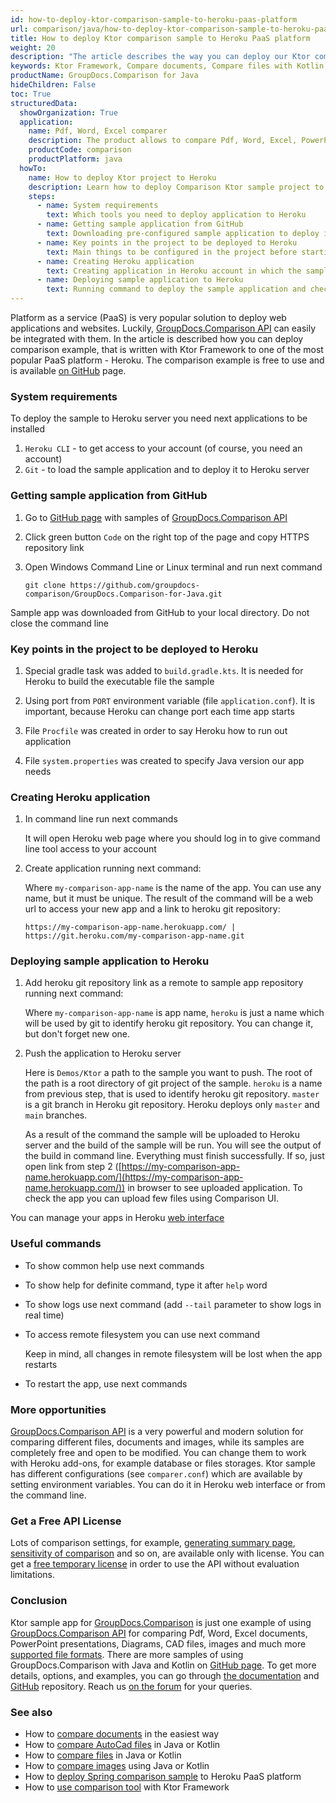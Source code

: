 ```yaml
---
id: how-to-deploy-ktor-comparison-sample-to-heroku-paas-platform
url: comparison/java/how-to-deploy-ktor-comparison-sample-to-heroku-paas-platform
title: How to deploy Ktor comparison sample to Heroku PaaS platform
weight: 20
description: "The article describes the way you can deploy our Ktor comparison sample to Heroku PaaS platform"
keywords: Ktor Framework, Compare documents, Compare files with Kotlin, Paas, Heroku
productName: GroupDocs.Comparison for Java
hideChildren: False
toc: True
structuredData:
  showOrganization: True
  application:
    name: Pdf, Word, Excel comparer
    description: The product allows to compare Pdf, Word, Excel, PowerPoint, Code, Image, AutoCad and much more documents
    productCode: comparison
    productPlatform: java
  howTo:
    name: How to deploy Ktor project to Heroku
    description: Learn how to deploy Comparison Ktor sample project to Heroku
    steps:
      - name: System requirements
        text: Which tools you need to deploy application to Heroku
      - name: Getting sample application from GitHub
        text: Downloading pre-configured sample application to deploy it
      - name: Key points in the project to be deployed to Heroku
        text: Main things to be configured in the project before starting deploying it
      - name: Creating Heroku application
        text: Creating application in Heroku account in which the sample will be deployed
      - name: Deploying sample application to Heroku
        text: Running command to deploy the sample application and checking that everything works
---
```


Platform as a service (PaaS) is very popular solution to deploy web applications and websites. Luckily, [GroupDocs.Comparison API](https://products.groupdocs.com/comparison/java) can easily be integrated with them. In the article is described how you can deploy comparison example, that is written with Ktor Framework to one of the most popular PaaS platform - Heroku. The comparison example is free to use and is available [on GitHub](https://github.com/groupdocs-comparison/GroupDocs.Comparison-for-Java/tree/68c3f01/Demos/Ktor) page.

### System requirements

To deploy the sample to Heroku server you need next applications to be installed

1. `Heroku CLI` - to get access to your account (of course, you need an account)
2. `Git` - to load the sample application and to deploy it to Heroku server

### Getting sample application from GitHub

1. Go to [GitHub page](https://github.com/groupdocs-comparison/GroupDocs.Comparison-for-Java) with samples of [GroupDocs.Comparison API](https://products.groupdocs.com/comparison/java/)
2. Click green button `Code` on the right top of the page and copy HTTPS repository link
3. Open Windows Command Line or Linux terminal and run next command

   ```shell
   git clone https://github.com/groupdocs-comparison/GroupDocs.Comparison-for-Java.git
   ```

Sample app was downloaded from GitHub to your local directory. Do not close the command line

### Key points in the project to be deployed to Heroku

1. Special gradle task was added to `build.gradle.kts`. It is needed for Heroku to build the executable file the sample

<script src="https://gist.github.com/groupdocs-comparison-gists/9420eee014f7f425a6f53cc8405fb21d.js"></script>

2. Using port from `PORT` environment variable (file `application.conf`). It is important, because Heroku can change port each time app starts

<script src="https://gist.github.com/groupdocs-comparison-gists/c3e61833f1878eccfd5c7bb4830f62e5.js"></script>

3. File `Procfile` was created in order to say Heroku how to run out application

<script src="https://gist.github.com/groupdocs-comparison-gists/585de64fb7b5d3b0f8af68871f39161d.js"></script>

4. File `system.properties` was created to specify Java version our app needs

<script src="https://gist.github.com/groupdocs-comparison-gists/387d00d93e8527292e71385fa0c22d0f.js"></script>

### Creating Heroku application

1. In command line run next commands

   <script src="https://gist.github.com/groupdocs-comparison-gists/5846d06dbc8f5a099596e10531a1fc20.js"></script>

   It will open Heroku web page where you should log in to give command line tool access to your account

2. Create application running next command:

   <script src="https://gist.github.com/groupdocs-comparison-gists/960345297cd9dd3cf427939d500a753b.js"></script>

   Where `my-comparison-app-name` is the name of the app. You can use any name, but it must be unique. The result of the command will be a web url to access your new app and a link to heroku git repository:

   ```shell
   https://my-comparison-app-name.herokuapp.com/ | https://git.heroku.com/my-comparison-app-name.git
   ```

### Deploying sample application to Heroku

1. Add heroku git repository link as a remote to sample app repository running next command:

   <script src="https://gist.github.com/groupdocs-comparison-gists/bc2086fe645337ae3e27fa9778766208.js"></script>

   Where `my-comparison-app-name` is app name, `heroku` is just a name which will be used by git to identify heroku git repository. You can change it, but don't forget new one.

2. Push the application to Heroku server

   <script src="https://gist.github.com/groupdocs-comparison-gists/11a09f4de71024831f9f931bd8e9621f.js"></script>

   Here is `Demos/Ktor` a path to the sample you want to push. The root of the path is a root directory of git project of the sample. `heroku` is a name from previous step, that is used to identify heroku git repository. `master` is a git branch in Heroku git repository. Heroku deploys only `master` and `main` branches.

   As a result of the command the sample will be uploaded to Heroku server and the build of the sample will be run. You will see the output of the build in command line. Everything must finish successfully. If so, just open link from step 2 ([https://my-comparison-app-name.herokuapp.com/](https://my-comparison-app-name.herokuapp.com/)) in browser to see uploaded application. To check the app you can upload few files using Comparison UI.

You can manage your apps in Heroku [web interface](https://dashboard.heroku.com/apps)

### Useful commands

- To show common help use next commands

    <script src="https://gist.github.com/groupdocs-comparison-gists/2227f67f2799830aafa784cb787a9c3e.js"></script>

- To show help for definite command, type it after `help` word

    <script src="https://gist.github.com/groupdocs-comparison-gists/2feb7810177c6918d9651e2a898ce3a7.js"></script>

- To show logs use next command (add `--tail` parameter to show logs in real time)

    <script src="https://gist.github.com/groupdocs-comparison-gists/8214014faef1b27e8e2279405b43093e.js"></script>

- To access remote filesystem you can use next command

    <script src="https://gist.github.com/groupdocs-comparison-gists/5c46e7a117ec410deabd4e5d7a4abb60.js"></script>

  Keep in mind, all changes in remote filesystem will be lost when the app restarts

- To restart the app, use next commands

    <script src="https://gist.github.com/groupdocs-comparison-gists/fecb1c7111e46cc1d3c4cd8d912becd3.js"></script>

### More opportunities

[GroupDocs.Comparison API](https://products.groupdocs.com/comparison/java/) is a very powerful and modern solution for comparing different files, documents and images, while its samples are completely free and open to be modified. You can change them to work with Heroku add-ons, for example database or files storages. Ktor sample has different configurations (see `comparer.conf`) which are available by setting environment variables. You can do it in Heroku web interface or from the command line.

### Get a Free API License

Lots of comparison settings, for example, [generating summary page](/comparison/java/get-only-summary-page/), [sensitivity of comparison](/comparison/java/adjusting-comparison-sensitivity/) and so on, are available only with license. You can get a [free temporary license](https://purchase.groupdocs.com/temporary-license) in order to use the API without evaluation limitations.

### Conclusion

Ktor sample app for [GroupDocs.Comparison](https://products.groupdocs.com/comparison/java/) is just one example of using [GroupDocs.Comparison API](https://products.groupdocs.com/comparison/) for comparing Pdf, Word, Excel documents, PowerPoint presentations, Diagrams, CAD files, images and much more [supported file formats](/comparison/java/supported-document-formats/). There are more samples of using GroupDocs.Comparison with Java and Kotlin on [GitHub page](https://github.com/groupdocs-comparison/GroupDocs.Comparison-for-Java). To get more details, options, and examples, you can go through [the documentation](/comparison/java/getting-started/) and [GitHub](https://github.com/groupdocs-comparison) repository. Reach us [on the forum](https://forum.groupdocs.com/) for your queries.

### See also

- How to [compare documents](/comparison/java/how-to-compare-documents-in-the-easiest-way) in the easiest way
- How to [compare AutoCad files](/comparison/java/how-to-compare-autocad-drawings) in Java or Kotlin
- How to [compare files](/comparison/java/how-to-compare-files-in-java-or-kotlin) in Java or Kotlin
- How to [compare images](/comparison/java/how-to-compare-images-using-java-or-kotlin) using Java or Kotlin
- How to [deploy Spring comparison sample](/comparison/java/how-to-deploy-spring-comparison-sample-to-heroku-paas-platform) to Heroku PaaS platform
- How to [use comparison tool](/comparison/java/how-to-use-ktor-comparison-sample) with Ktor Framework

